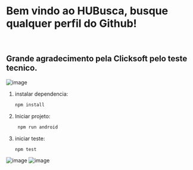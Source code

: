 <h1>Bem vindo ao HUBusca, busque qualquer perfil do Github!</h1></br>
<h2>Grande agradecimento pela Clicksoft pelo teste tecnico.</h2>

![image](https://github.com/Mateuscruz19/HUBusca/assets/110851026/c58f459e-c46e-4bbb-8a46-09d67696b1de)

1. instalar dependencia:
   ```bash
   npm install
   ```

2. Iniciar projeto:

   ```bash
    npm run android
   ```

3. iniciar teste:

   ```bash
   npm test
   ```
   
![image](https://github.com/Mateuscruz19/HUBusca/assets/110851026/d678d1b7-6db9-4af7-aafe-fce343ada4e2)
![image](https://github.com/Mateuscruz19/HUBusca/assets/110851026/e93849f1-718e-4e7d-a49f-7410d05ea2cc)
